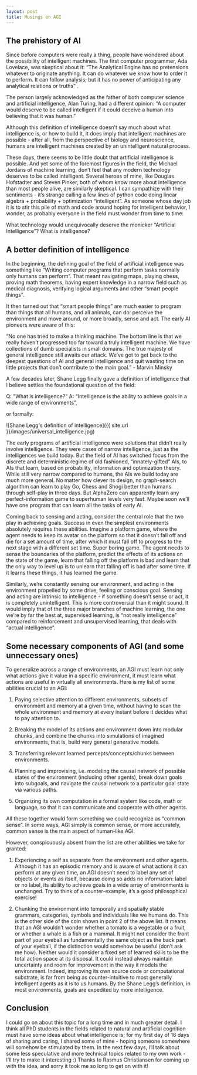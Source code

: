 ```yaml
---
layout: post
title: Musings on AGI
---
```


## The prehistory of AI

Since before computers were really a thing, people have wondered about the possibility of intelligent machines. The first computer programmer, Ada Lovelace, was skeptical about it: “The Analytical Engine has no pretensions whatever to originate anything. It can do whatever we know how to order it to perform. It can follow analysis; but it has no power of anticipating any analytical relations or truths” .

The person largely acknowledged as the father of both computer science and artificial intelligence, Alan Turing, had a different opinion: “A computer would deserve to be called intelligent if it could deceive a human into believing that it was human.”

Although this definition of intelligence doesn’t say much about what intelligence is, or how to build it, it does imply that intelligent machines are possible - after all, from the perspective of biology and neuroscience, humans are intelligent machines created by an unintelligent natural process.

These days, there seems to be little doubt that artificial intelligence is possible. And yet some of the foremost figures in the field, the Michael Jordans of machine learning, don’t feel that any modern technology deserves to be called intelligent. Several heroes of mine, like Douglas Hofstadter and Steven Pinker, both of whom know more about intelligence than most people alive, are similarly skeptical. I can sympathize with their sentiments - it’s strange calling a few lines of python code doing linear algebra + probability + optimization “intelligent”. As someone whose day job it is to stir this pile of math and code around hoping for intelligent behavior, I wonder, as probably everyone in the field must wonder from time to time:

What technology would unequivocally deserve the monicker “Artificial Intelligence”? What is intelligence?
## A better definition of intelligence

In the beginning, the defining goal of the field of artificial intelligence was something like “Writing computer programs that perform tasks normally only humans can perform”. That meant navigating maps, playing chess, proving math theorems, having expert knowledge in a narrow field such as medical diagnosis, verifying logical arguments and other “smart people things”.

It then turned out that “smart people things” are much easier to program than things that all humans, and all animals, can do: perceive the environment and move around, or more broadly, sense and act. The early AI pioneers were aware of this:

“No one has tried to make a thinking machine. The bottom line is that we really haven’t progressed too far toward a truly intelligent machine. We have collections of dumb specialists in small domains. The true majesty of general intelligence still awaits our attack. We’ve got to get back to the deepest questions of AI and general intelligence and quit wasting time on little projects that don’t contribute to the main goal.” - Marvin Minsky

A few decades later, Shane Legg finally gave a definition of intelligence that I believe settles the foundational question of the field:

Q: "What is intelligence?"
A: “Intelligence is the ability to achieve goals in a wide range of environments”,

or formally:

![Shane Legg's definition of intelligence]({{ site.url }}/images/universal_intelligence.jpg)

The early programs of artificial intelligence were solutions that didn’t really involve intelligence. They were cases of narrow intelligence, just as the intelligences we build today. But the field of AI has switched focus from the discrete and deterministic regime of old fashioned, “innately-gifted” AIs, to AIs that learn, based on probability, information and optimization theory. While still very narrow compared to humans, the AIs we build today are much more general. No matter how clever its design, no graph-search algorithm can learn to play Go, Chess and Shogi better than humans through self-play in three days. But AlphaZero can apparently learn any perfect-information game to superhuman levels very fast. Maybe soon we’ll have one program that can learn all the tasks of early AI.

Coming back to sensing and acting, consider the central role that the two play in achieving goals. Success in even the simplest environments absolutely requires these abilities. Imagine a platform game, where the agent needs to keep its avatar on the platform so that it doesn’t fall off and die for a set amount of time, after which it must fall off to progress to the next stage with a different set time. Super boring game. The agent needs to sense the boundaries of the platform, predict the effects of its actions on the state of the game, learn that falling off the platform is bad and learn that the only way to level up is to unlearn that falling off is bad after some time. If it learns these things, it has learned the game.

Similarly, we’re constantly sensing our environment, and acting in the environment propelled by some drive, feeling or conscious goal. Sensing and acting are intrinsic to intelligence - if something doesn’t sense or act, it is completely unintelligent. This is more controversial than it might sound. It would imply that of the three major branches of machine learning, the one we’re by far the best at, supervised learning, is “not really intelligence” compared to reinforcement and unsupervised learning, that deals with “actual intelligence”.
## Some necessary components of AGI (and some unnecessary ones)

To generalize across a range of environments, an AGI must learn not only what actions give it value in a specific environment, it must learn what actions are useful in virtually all environments. Here is my list of some abilities crucial to an AGI:

1. Paying selective attention to different environments, subsets of environment and memory at a given time, without having to scan the whole environment and memory at every instant before it decides what to pay attention to.


2. Breaking the model of its actions and environment down into modular chunks, and combine the chunks into simulations of imagined environments, that is, build very general generative models.


3. Transferring relevant learned percepts/concepts/chunks between environments.


4. Planning and improvising, i.e. modeling the causal network of possible states of the environment (including other agents), break down goals into subgoals, and navigate the causal network to a particular goal state via various paths.


5. Organizing its own computation in a formal system like code, math or language, so that it can communicate and cooperate with other agents.

All these together would form something we could recognize as “common sense”. In some ways, AGI simply is common sense, or more accurately, common sense is the main aspect of human-like AGI.

However, conspicuously absent from the list are other abilities we take for granted:

1. Experiencing a self as separate from the environment and other agents. Although it has an episodic memory and is aware of what actions it can perform at any given time, an AGI doesn’t need to label any set of objects or events as itself, because doing so adds no information: label or no label, its ability to achieve goals in a wide array of environments is unchanged. Try to think of a counter-example, it’s a good philosophical exercise!


2. Chunking the environment into temporally and spatially stable grammars, categories, symbols and individuals like we humans do. This is the other side of the coin shown in point 2 of the above list. It means that an AGI wouldn’t wonder whether a tomato is a vegetable or a fruit, or whether a whale is a fish or a mammal. It might not consider the front part of your eyeball as fundamentally the same object as the back part of your eyeball, if the distinction would somehow be useful (don’t ask me how). Neither would it consider a fixed set of learned skills to be the total action space at its disposal. It could instead always maintain uncertainty and room for improvement in the way it models the environment. Indeed, improving its own source code or computational substrate, is far from being as counter-intuitive to most generally intelligent agents as it is to us humans. By the Shane Legg’s definition, in most environments, goals are expedited by more intelligence.

## Conclusion

I could go on about this topic for a long time and in much greater detail. I think all PhD students in the fields related to natural and artificial cognition must have some ideas about what intelligence is; for my first day of 16 days of sharing and caring, I shared some of mine - hoping someone somewhere will somehow be stimulated by them. In the next few days, I’ll talk about some less speculative and more technical topics related to my own work - I’ll try to make it interesting :) Thanks to Rasmus Christiansen for coming up with the idea, and sorry it took me so long to get on with it!